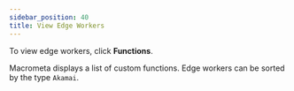 ```yaml
---
sidebar_position: 40
title: View Edge Workers
---
```


To view edge workers, click **Functions**.

Macrometa displays a list of custom functions. Edge workers can be sorted by the type `Akamai`.